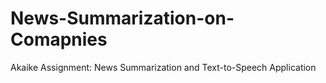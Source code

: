 # News-Summarization-on-Comapnies
Akaike Assignment: News Summarization and Text-to-Speech Application
